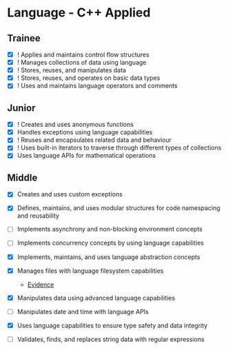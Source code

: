 # Language - C++ Applied

## Trainee

- [x] ! Applies and maintains control flow structures 
- [x] ! Manages collections of data using language
- [x] ! Stores, reuses, and manipulates data
- [x] ! Stores, reuses, and operates on basic data types
- [x] ! Uses and maintains language operators and comments

## Junior
- [x] ! Creates and uses anonymous functions
- [x] Handles exceptions using language capabilities
- [x] ! Reuses and encapsulates related data and behaviour
- [x] ! Uses built-in iterators to traverse through different types of collections
- [x] Uses language APIs for mathematical operations

## Middle

- [X] Creates and uses custom exceptions
- [X] Defines, maintains, and uses modular structures for code namespacing and reusability
- [ ] Implements asynchrony and non-blocking environment concepts
- [ ] Implements concurrency concepts by using language capabilities
- [X] Implements, maintains, and uses language abstraction concepts
- [X] Manages files with language filesystem capabilities
    - [Evidence](./evidence/src/filesystem.cpp)
- [X] Manipulates data using advanced language capabilities
- [ ] Manipulates date and time with language APIs
- [X] Uses language capabilities to ensure type safety and data integrity
- [ ] Validates, finds, and replaces string data with regular expressions


